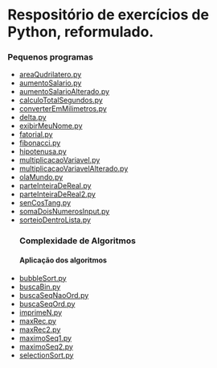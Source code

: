 <h1><a id="Respositrio_de_exerccios_de_Python_reformulado_0"></a>Respositório de exercícios de Python, reformulado.</h1>
<h3><a id="Pequenos_programas_2"></a>Pequenos programas</h3>
<ul>
<li><a href="https://github.com/Engcompaulo/treinamento_python/blob/master/Pequenos%20programas/areaQudrilatero.py">areaQudrilatero.py</a></li>
<li><a href="https://github.com/Engcompaulo/treinamento_python/blob/master/Pequenos%20programas/aumentoSalario.py">aumentoSalario.py</a></li>
<li><a href="https://github.com/Engcompaulo/treinamento_python/blob/master/Pequenos%20programas/aumentoSalarioAlterado.py">aumentoSalarioAlterado.py</a></li>
<li><a href="https://github.com/Engcompaulo/treinamento_python/blob/master/Pequenos%20programas/calculoTotalSegundos.py">calculoTotalSegundos.py</a></li>
<li><a href="https://github.com/Engcompaulo/treinamento_python/blob/master/Pequenos%20programas/converterEmMilimetros.py">converterEmMilimetros.py</a></li>
<li><a href="https://github.com/Engcompaulo/treinamento_python/blob/master/Pequenos%20programas/delta.py">delta.py</a></li>
<li><a href="https://github.com/Engcompaulo/treinamento_python/blob/master/Pequenos%20programas/exibirMeuNome.py">exibirMeuNome.py</a></li>
<li><a href="https://github.com/Engcompaulo/treinamento_python/blob/master/Pequenos%20programas/fatorial.py">fatorial.py</a></li>
<li><a href="https://github.com/Engcompaulo/treinamento_python/blob/master/Pequenos%20programas/fibonacci.py">fibonacci.py</a></li>
<li><a href="https://github.com/Engcompaulo/treinamento_python/blob/master/Pequenos%20programas/hipotenusa.py">hipotenusa.py</a></li>
<li><a href="https://github.com/Engcompaulo/treinamento_python/blob/master/Pequenos%20programas/multiplicacaoVariavel.py">multiplicacaoVariavel.py</a></li>
<li><a href="https://github.com/Engcompaulo/treinamento_python/blob/master/Pequenos%20programas/multiplicacaoVariavelAlterado.py">multiplicacaoVariavelAlterado.py</a></li>
<li><a href="https://github.com/Engcompaulo/treinamento_python/blob/master/Pequenos%20programas/olaMundo.py">olaMundo.py</a></li>
<li><a href="https://github.com/Engcompaulo/treinamento_python/blob/master/Pequenos%20programas/parteInteiraDeReal.py">parteInteiraDeReal.py</a></li>
<li><a href="https://github.com/Engcompaulo/treinamento_python/blob/master/Pequenos%20programas/parteInteiraDeReal2.py">parteInteiraDeReal2.py</a></li>
<li><a href="https://github.com/Engcompaulo/treinamento_python/blob/master/Pequenos%20programas/senCosTang.py">senCosTang.py</a></li>
<li><a href="https://github.com/Engcompaulo/treinamento_python/blob/master/Pequenos%20programas/somaDoisNumerosInput.py">somaDoisNumerosInput.py</a></li>
<li><a href="https://github.com/Engcompaulo/treinamento_python/blob/master/Pequenos%20programas/sorteioDentroLista.py">sorteioDentroLista.py</a></li>
<h3><a id="Pequenos_programas_2"></a>Complexidade de Algoritmos</h3>
<h4><a id="Pequenos_programas_2"></a>Aplicação dos algoritmos</h4>
<li><a href="https://github.com/Engcompaulo/treinamento_python/blob/master/Complexidade%de%Algoritmos/bubbleSort.py">bubbleSort.py</a></li>
<li><a href="https://github.com/Engcompaulo/treinamento_python/blob/master/Complexidade%de%Algoritmos/buscaBin.py">buscaBin.py</a></li>
<li><a href="https://github.com/Engcompaulo/treinamento_python/blob/master/Complexidade%de%Algoritmos/buscaSeqNaoOrd.py">buscaSeqNaoOrd.py</a></li>
<li><a href="https://github.com/Engcompaulo/treinamento_python/blob/master/Complexidade%de%Algoritmos/parteInteiraDeReal.py">buscaSeqOrd.py</a></li>
<li><a href="https://github.com/Engcompaulo/treinamento_python/blob/master/Complexidade%de%Algoritmos/imprimeN.py">imprimeN.py</a></li>
<li><a href="https://github.com/Engcompaulo/treinamento_python/blob/master/Complexidade%de%Algoritmos/maxRec.py">maxRec.py</a></li>
<li><a href="https://github.com/Engcompaulo/treinamento_python/blob/master/Complexidade%de%Algoritmos/maxRec2.py">maxRec2.py</a></li>
<li><a href="https://github.com/Engcompaulo/treinamento_python/blob/master/Complexidade%de%Algoritmos/maximoSeq1.py">maximoSeq1.py</a></li>
<li><a href="https://github.com/Engcompaulo/treinamento_python/blob/master/Complexidade%de%Algoritmos/maximoSeq2.py">maximoSeq2.py</a></li>
<li><a href="https://github.com/Engcompaulo/treinamento_python/blob/master/Complexidade%de%Algoritmos/selectionSort.py">selectionSort.py</a></li>
</ul>
